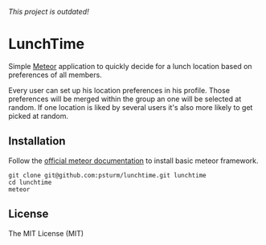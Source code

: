 *This project is outdated!*

# LunchTime

Simple [Meteor](https://www.meteor.com/) application to quickly decide for a lunch location based on preferences of all members.

Every user can set up his location preferences in his profile. Those preferences will be merged within the group an one will be selected at random. If one location is liked by several users it's also more likely to get picked at random.


## Installation

Follow the [official meteor documentation](http://docs.meteor.com/#quickstart) to install basic meteor framework.

```
git clone git@github.com:psturm/lunchtime.git lunchtime
cd lunchtime
meteor
```




## License

The MIT License (MIT)
